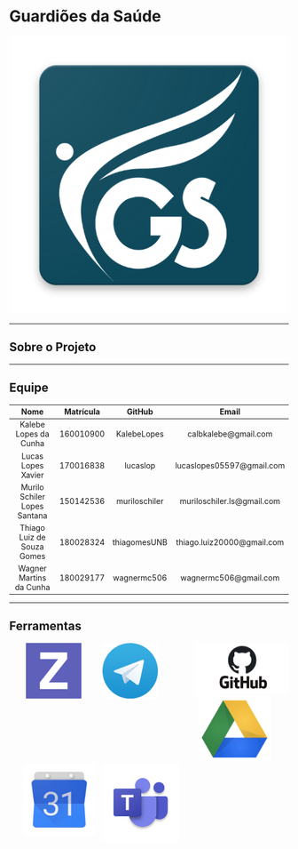 # Guardiões da Saúde

<div align="center">
  <a href = "https://github.com/Requisitos-de-Software/2020.1-GuardioesdaSaude">
    <img src="/docs/assets/guardioes.png" width="500px"/>
  </a>
</div>
  
---

## Sobre o Projeto

---

## Equipe 

<table>
  <thead>
    <th>Nome</th>
    <th>Matrícula</th>
    <th>GitHub</th>
    <th>Email</th>
  </thead>
  <tbody align="center">
    <tr> 
      <td>Kalebe Lopes da Cunha</td>
      <td>160010900</td>
      <td>KalebeLopes</td>
      <td>calbkalebe@gmail.com</td>
    </tr>  
    <tr>
      <td>Lucas Lopes Xavier</td>
      <td>170016838</td>
      <td>lucaslop</td>
      <td>lucaslopes05597@gmail.com</td>
    </tr> 
    <tr>
      <td>Murilo Schiler Lopes Santana</td>
      <td>150142536</td>
      <td>muriloschiler</td>
      <td>muriloschiler.ls@gmail.com</td>
    </tr> 
    <tr>
      <td>Thiago Luiz de Souza Gomes</td>
      <td>180028324</td>
      <td>thiagomesUNB</td>
      <td>thiago.luiz20000@gmail.com</td>
    </tr> 
    <tr>
      <td>Wagner Martins da Cunha</td>
      <td>180029177</td>
      <td>wagnermc506</td>
      <td>wagnermc506@gmail.com</td>
    </tr> 
  </tbody>  
</table> 

---

## Ferramentas


<div>
  <div style="float: left; width: 33.33%;">
    <img src="/docs/assets/zenhub.png" alt="ZenHub" width="100" hspace="30">
  </div>
  <div style="float: left; width: 33.33%;">
    <img src="/docs/assets/telegram.png" alt="Telegram" width="100" hspace="0">
  </div>
  <div style="float: left; width: 33.33%;">
    <img src="/docs/assets/git.png" alt="GitHub" width="200">
  </div>
  <div style="float: left; width: 33.33%;">
    <img src="/docs/assets/driver.png" alt="Driver" width="130" hspace="5">
  </div>
  <div style="float: left; width: 33.33%;">
    <img src="/docs/assets/calendar.png" alt="Google Calendar" width="130" hspace="25">
  </div>
  <div style="float: left; width: 33.33%;">
    <img src="/docs/assets/teams.png" alt="Teams" width="140" hspace="0">
  </div>
</div>  
